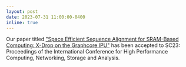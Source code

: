 ```yaml
---
layout: post
date: 2023-07-31 11:00:00-0400
inline: true
---
```


Our paper titled ["Space Efficient Sequence Alignment for SRAM-Based Computing: X-Drop on the Graphcore IPU"](https://dl.acm.org/doi/10.1145/3581784.3607094) has been accepted to SC23: Proceedings of the International Conference for High Performance Computing, Networking, Storage and Analysis.
